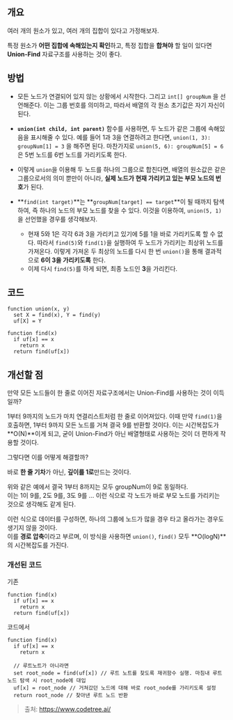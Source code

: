## 개요

여러 개의 원소가 있고, 여러 개의 집합이 있다고 가정해보자.

특정 원소가 **어떤 집합에 속해있는지 확인**하고, 특정 집합을 **합쳐야** 할 일이 있다면 **Union-Find** 자료구조를 사용하는 것이 좋다.

## 방법

- 모든 노드가 연결되어 있지 않는 상황에서 시작한다.
  그리고 `int[] groupNum` 을 선언해준다. 이는 그룹 번호를 의미하고, 따라서 배열의 각 원소 초기값은 자기 자신이 된다.

- **`union(int child, int parent)`** 함수를 사용하면, 두 노드가 같은 그룹에 속해있음을 표시해줄 수 있다.
  예를 들어 1과 3을 연결하려고 한다면, `union(1, 3): groupNum[1] = 3` 을 해주면 된다.
  마찬가지로 `union(5, 6): groupNum[5] = 6`은 5번 노드를 6번 노드를 가리키도록 한다.

- 이렇게 `union`을 이용해 두 노드를 하나의 그룹으로 합친다면, 배열의 원소값은 같은 그룹으로서의 의미 뿐만이 아니라, **실제 노드가 현재 가리키고 있는 부모 노드의 번호**가 된다.

- **`find(int target)`**는 **`groupNum[target] == target`**이 될 때까지 탐색하여, 즉 하나의 노드의 부모 노드를 찾을 수 있다.
  이것을 이용하여, `union(5, 1)`을 선언했을 경우를 생각해보자.
  - 현재 5와 1은 각각 6과 3을 가리키고 있기에 5를 1을 바로 가리키도록 할 수 없다. 따라서 `find(5)`와 `find(1)`을 실행하여 두 노드가 가리키는 최상위 노드를 가져온다.
    이렇게 가져온 두 최상의 노드를 다시 한 번 `union()`을 통해 결과적으로 **6이 3을 가리키도록** 한다.
  - 이제 다시 `find(5)`를 하게 되면, 최종 노드인 **3**을 가리킨다.

## 코드

```
function union(x, y)
  set X = find(x), Y = find(y)
  uf[X] = Y
```

```
function find(x)
  if uf[x] == x
    return x
  return find(uf[x])
```

## 개선할 점

만약 모든 노드들이 한 줄로 이어진 자료구조에서는 Union-Find를 사용하는 것이 이득일까?

1부터 9까지의 노드가 마치 연결리스트처럼 한 줄로 이어져있다. 이때 만약 `find(1)`을 호출하면, 1부터 9까지 모든 노드를 거쳐 결국 9를 반환할 것이다.
이는 시간복잡도가 **O(N)**이게 되고, 굳이 Union-Find가 아닌 배열형태로 사용하는 것이 더 편하게 작용할 것이다.

그렇다면 이를 어떻게 해결할까?

바로 **한 줄 기차**가 아닌, **깊이를 1로**만드는 것이다.

위와 같은 예에서 결국 1부터 8까지는 모두 groupNum이 9로 동일하다.
</br>이는 1이 9를, 2도 9를, 3도 9를 ... 이런 식으로 각 노드가 바로 부모 노드를 가리키는 것으로 생각해도 같게 된다.

이런 식으로 데이터를 구성하면, 하나의 그룹에 노드가 많을 경우 타고 올라가는 경우도 생기지 않을 것이다.
</br>이를 **경로 압축**이라고 부르며, 이 방식을 사용하면 `union()`, `find()` 모두 **O(logN)**의 시간복잡도를 가진다.

### 개선된 코드

기존

```
function find(x)
  if uf[x] == x
    return x
  return find(uf[x])
```

코드에서

```
function find(x)
  if uf[x] == x
    return x

  // 루트노트가 아니라면
  set root_node = find(uf[x]) // 루트 노트를 찾도록 재귀함수 실행. 마침내 루트 노드 탐색 시 root_node에 대입
  uf[x] = root_node // 거쳐갔던 노드에 대해 바로 root_node를 가리키도록 설정
  return root_node // 찾아낸 루트 노드 반환
```

> 출처: https://www.codetree.ai/
